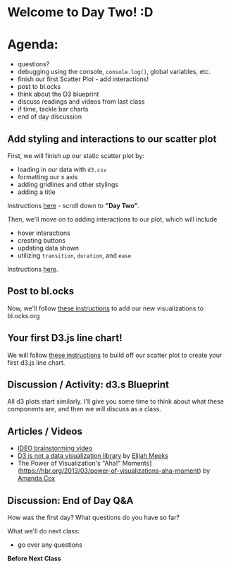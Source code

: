 # Welcome to Day Two! :D

# Agenda:

- questions?
- debugging using the console,  `console.log()`, global variables, etc.
- finish our first Scatter Plot - add interactions!
- post to bl.ocks
- think about the D3 blueprint
- discuss readings and videos from last class
- if time, tackle bar charts
- end of day discussion

## Add styling and interactions to our scatter plot

First, we will finish up our static scatter plot by:
  - loading in our data with `d3.csv`
  - formatting our x axis
  - adding gridlines and other stylings
  - adding a title
  
 Instructions [here](Projects&Exercises/FirstCompleteScatter/README.md) - scroll down to **"Day Two"**.
  
Then, we'll move on to adding interactions to our plot, which will include
  - hover interactions
  - creating buttons
  - updating data shown
  - utilizing `transition`, `duration`, and `ease`
  
Instructions [here](Projects&Exercises/FirstCompleteScatter/scatterWithInteractions.md).

## Post to bl.ocks

Now, we'll follow [these instructions](TechnicalSetup/blocks.md) to add our new visualizations to bl.ocks.org

## Your first D3.js line chart!

We will follow [these instructions](Projects&Exercises/FirstCompleteScatter/addingALine.md) to build off our scatter plot to create your first d3.js line chart.

## Discussion / Activity: d3.s Blueprint

All d3 plots start similarly. I'll give you some time to think about what these components are, and then we will discuss as a class.

## Articles / Videos
  - [IDEO brainstorming video](https://vimeo.com/138588491)
  - [D3 is not a data visualization library](https://medium.com/@Elijah_Meeks/d3-is-not-a-data-visualization-library-67ba549e8520) by [Elijah Meeks](https://twitter.com/Elijah_Meeks)
  - The Power of Visualization's "Aha!" Moments](https://hbr.org/2013/03/power-of-visualizations-aha-moment) by [Amanda Cox](https://twitter.com/amandacox)

## Discussion: End of Day Q&A

How was the first day? What questions do you have so far?

What we'll do next class:

- go over any questions

**Before Next Class**

